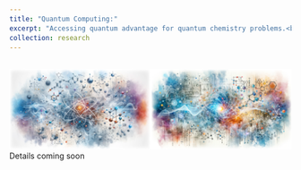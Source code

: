 ```yaml
---
title: "Quantum Computing:"
excerpt: "Accessing quantum advantage for quantum chemistry problems.<br/><img src='/images/research-4.png' class='center'>"
collection: research
---
```


<br/><img src='/images/research-4.png' class='center'>
Details coming soon
